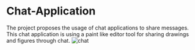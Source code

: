 # Chat-Application
The project proposes the usage of chat applications to share messages. This chat application is using a paint like editor tool for sharing drawings and figures through chat.
![chat](https://user-images.githubusercontent.com/26970762/37991853-832b258c-321f-11e8-91ef-872c351f3e3e.png)


